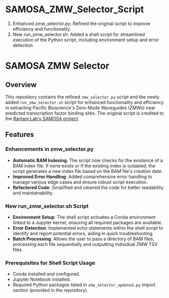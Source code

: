 # SAMOSA_ZMW_Selector_Script
1) Enhanced zmw_selector.py: Refined the original script to improve efficiency and functionality. 
2) New run_zmw_selector.sh: Added a shell script for streamlined execution of the Python script, including environment setup and error detection.

# SAMOSA ZMW Selector

## Overview

This repository contains the refined `zmw_selector.py` script and the newly added `run_zmw_selector.sh` script for enhanced functionality and efficiency in extracting Pacific Bioscience's Zero-Mode Waveguides (ZMWs) near predicted transcription factor binding sites. The original script is credited to the [Ramani Lab's SAMOSA project](https://github.com/RamaniLab/SAMOSA).

## Features

### Enhancements in zmw_selector.py

- **Automatic BAM Indexing**: The script now checks for the existence of a BAM index file. If none exists or if the existing index is outdated, the script generates a new index file based on the BAM file's creation date.
- **Improved Error Handling**: Added comprehensive error handling to manage various edge cases and ensure robust script execution.
- **Refactored Code**: Simplified and cleaned the code for better readability and maintainability.

### New run_zmw_selector.sh Script

- **Environment Setup**: The shell script activates a Conda environment linked to a Jupyter kernel, ensuring all required packages are available.
- **Error Detection**: Implemented echo statements within the shell script to identify and report potential errors, aiding in quick troubleshooting.
- **Batch Processing**: Allows the user to pass a directory of BAM files, processing each file sequentially and outputting individual ZMW TSV files.

### Prerequisites for Shell Script Usage

- Conda installed and configured.
- Jupyter Notebook installed.
- Required Python packages listed in `zmw_selector_updated.py` import section (provided in the repository).



